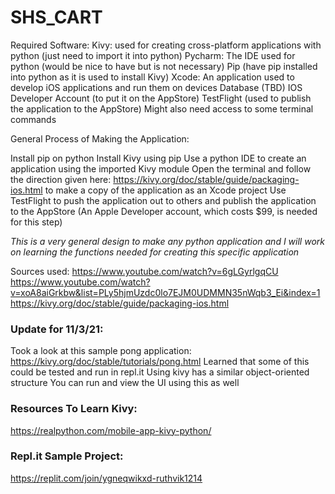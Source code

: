 # SHS_CART

Required Software:
Kivy: used for creating cross-platform applications with python (just need to import it into python)
Pycharm: The IDE used for python (would be nice to have but is not necessary)
Pip (have pip installed into python as it is used to install Kivy)
Xcode: An application used to develop iOS applications and run them on devices
Database (TBD)
IOS Developer Account (to put it on the AppStore)
TestFlight (used to publish the application to the AppStore)
Might also need access to some terminal commands

General Process of Making the Application:

Install pip on python
Install Kivy using pip
Use a python IDE to create an application using the imported Kivy module
Open the terminal and follow the direction given here: https://kivy.org/doc/stable/guide/packaging-ios.html to make a copy of the application as an Xcode project
Use TestFlight to push the application out to others and publish the application to the AppStore (An Apple Developer account, which costs $99, is needed for this step)

*This is a very general design to make any python application and I will work on learning the functions needed for creating this specific application*

Sources used: 
https://www.youtube.com/watch?v=6gLGyrlgqCU
https://www.youtube.com/watch?v=xoA8aiGrkbw&list=PLy5hjmUzdc0lo7EJM0UDMMN35nWqb3_Ei&index=1
https://kivy.org/doc/stable/guide/packaging-ios.html


### Update for 11/3/21:
Took a look at this sample pong application: https://kivy.org/doc/stable/tutorials/pong.html
Learned that some of this could be tested and run in repl.it
Using kivy has a similar object-oriented structure
You can run and view the UI using this as well

### Resources To Learn Kivy:
https://realpython.com/mobile-app-kivy-python/

### Repl.it Sample Project:
https://replit.com/join/ygneqwikxd-ruthvik1214
